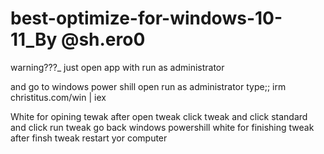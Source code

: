 # best-optimize-for-windows-10-11_By @sh.ero0

warning???_ just open app with run as administrator 


and go to windows power shill  open run as administrator type;; irm christitus.com/win | iex

White for opining tewak 
after open tweak click tweak 
and click standard 
and click run tweak 
 go back windows powershill
  white for finishing  tweak 
  after  finsh tweak restart yor computer 
